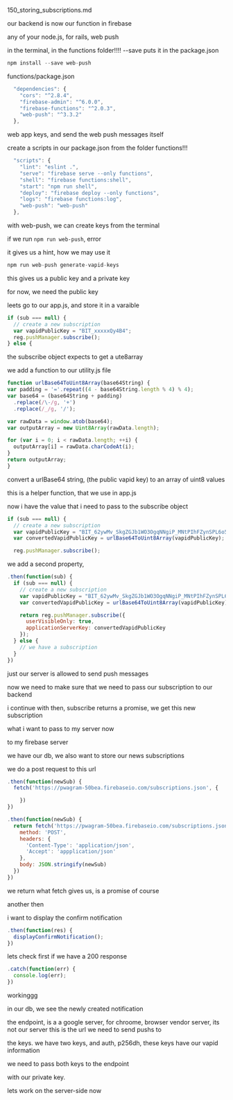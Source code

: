 150_storing_subscriptions.md

our backend is now our function in firebase

any of your node.js, for rails, web push

in the terminal, in the functions folder!!!! --save puts it in the package.json

```js
npm install --save web-push
```

functions/package.json

```js
  "dependencies": {
    "cors": "^2.8.4",
    "firebase-admin": "^6.0.0",
    "firebase-functions": "^2.0.3",
    "web-push": "^3.3.2"
  },
```



web app keys, and send the web push messages itself

create a scripts in our package.json from the folder functions!!!

```js
  "scripts": {
    "lint": "eslint .",
    "serve": "firebase serve --only functions",
    "shell": "firebase functions:shell",
    "start": "npm run shell",
    "deploy": "firebase deploy --only functions",
    "logs": "firebase functions:log",
    "web-push": "web-push"
  },
```

with web-push, we can create keys from the terminal

if we run `npm run web-push`, error

it gives us a hint, how we may use it

```js
npm run web-push generate-vapid-keys
```

this gives us a public key and a private key

for now, we need the public key


leets go to our app.js, and store it in a varaible

```js
if (sub === null) {
  // create a new subscription
  var vapidPublicKey = "BIT_xxxxxQy4B4";
  reg.pushManager.subscribe();
} else {
```

the subscribe object expects to get a ute8array

we add a function to our utility.js file

```js
function urlBase64ToUint8Array(base64String) {
var padding = '='.repeat((4 - base64String.length % 4) % 4);
var base64 = (base64String + padding)
  .replace(/\-/g, '+')
  .replace(/_/g, '/');

var rawData = window.atob(base64);
var outputArray = new Uint8Array(rawData.length);

for (var i = 0; i < rawData.length; ++i) {
  outputArray[i] = rawData.charCodeAt(i);
}
return outputArray;
}
```

convert a urlBase64 string, (the public vapid key)
to an array of uint8 values

this is a helper function, that we use in app.js




now i have the value that i need to pass to the subscribe object


```js
if (sub === null) {
  // create a new subscription
  var vapidPublicKey = "BIT_62ywMv_SkgZGJb1WO3OgqNNgiP_MNtPIhFZynSPL6o5QQX2r2xAPx5jlfl1VcMleKZDuzv_r9xWfutQy4B4";
  var convertedVapidPublicKey = urlBase64ToUint8Array(vapidPublicKey);

  reg.pushManager.subscribe();
```

we add a second property,


```js
.then(function(sub) {
  if (sub === null) {
    // create a new subscription
    var vapidPublicKey = "BIT_62ywMv_SkgZGJb1WO3OgqNNgiP_MNtPIhFZynSPL6o5QQX2r2xAPx5jlfl1VcMleKZDuzv_r9xWfutQy4B4";
    var convertedVapidPublicKey = urlBase64ToUint8Array(vapidPublicKey);

    return reg.pushManager.subscribe({
      userVisibleOnly: true,
      applicationServerKey: convertedVapidPublicKey
    });
  } else {
    // we have a subscription
  }
})
```

just our server is allowed to send push messages

now we need to make sure that we need to pass our subscription to our backend

i continue with then, subscribe returns a promise, we get this new subscription

what i want to pass to my server now

to my firebase server

we have our db, we also want to store our news subscriptions

we do a post request to this url

```js
.then(function(newSub) {
  fetch('https://pwagram-50bea.firebaseio.com/subscriptions.json', {

    })
})
```

```js
.then(function(newSub) {
  return fetch('https://pwagram-50bea.firebaseio.com/subscriptions.json' {
    method: 'POST',
    headers: {
      'Content-Type': 'application/json',
      'Accept': 'appplication/json'
    },
    body: JSON.stringify(newSub)
  })
})
```

we return what fetch gives us, is a promise of course

another then

i want to display the confirm notification

```js
.then(function(res) {
  displayConfirmNotification();
})
```

lets check first if we have a 200 response

```js
.catch(function(err) {
  console.log(err);
})


```

workinggg

in our db, we see the newly created notification

the endpoint, is a a google server, for chroome, browser vendor server, its not our server
this is the url we need to send pushs to

the keys. we have two keys, and auth, p256dh, these keys have our vapid information

we need to pass both keys to the endpoint

with our private key.

lets work on the server-side now


































